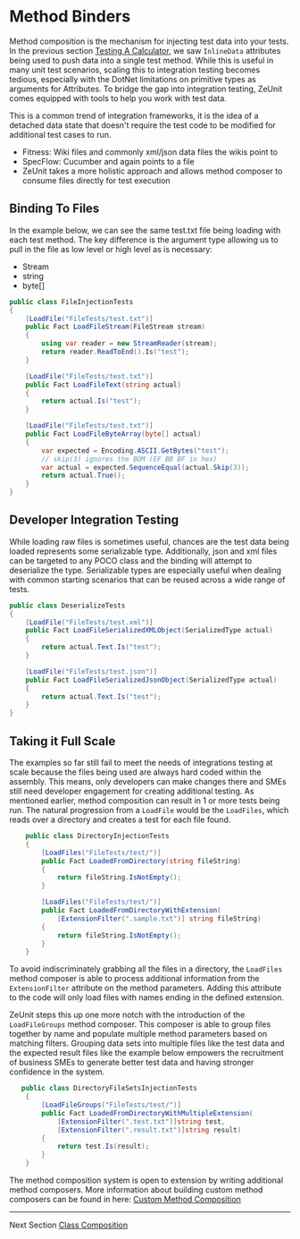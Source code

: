# Method Binders 

Method composition is the mechanism for injecting test data into your tests.  In the previous section [Testing A Calculator](/docs/Testing-A-Calculator.html), we saw `InlineData` attributes being used to push data into a single test method.  While this is useful in many unit test scenarios, scaling this to integration testing becomes tedious, especially with the DotNet limitations on primitive types as arguments for Attributes.  To bridge the gap into integration testing, ZeUnit comes equipped with tools to help you work with test data.

This is a common trend of integration frameworks, it is the idea of a detached data state that doesn't require the test code to be modified for additional test cases to run.

- Fitness: Wiki files and commonly xml/json data files the wikis point to
- SpecFlow: Cucumber and again points to a file
- ZeUnit takes a more holistic approach and allows method composer to consume files directly for test execution

## Binding To Files

In the example below, we can see the same test.txt file being loading with each test method.  The key difference is the argument type allowing us to pull in the file as low level or high level as is necessary:

- Stream
- string
- byte[]

```csharp
public class FileInjectionTests
{
    [LoadFile("FileTests/test.txt")]
    public Fact LoadFileStream(FileStream stream)
    {
        using var reader = new StreamReader(stream);
        return reader.ReadToEnd().Is("test");
    }

    [LoadFile("FileTests/test.txt")]
    public Fact LoadFileText(string actual)
    {            
        return actual.Is("test");
    }

    [LoadFile("FileTests/test.txt")]
    public Fact LoadFileByteArray(byte[] actual)
    {        
        var expected = Encoding.ASCII.GetBytes("test");            
        // skip(3) ignores the BOM (EF BB BF in hex)
        var actual = expected.SequenceEqual(actual.Skip(3));
        return actual.True();
    }
}
```

## Developer Integration Testing

While loading raw files is sometimes useful, chances are the test data being loaded represents some serializable type. Additionally, json and xml files can be targeted to any POCO class and the binding will attempt to deserialize the type.  Serializable types are especially useful when dealing with common starting scenarios that can be reused across a wide range of tests.

```csharp
public class DeserializeTests
{
    [LoadFile("FileTests/test.xml")]
    public Fact LoadFileSerializedXMLObject(SerializedType actual)
    {
        return actual.Text.Is("test");
    }

    [LoadFile("FileTests/test.json")]
    public Fact LoadFileSerializedJsonObject(SerializedType actual)
    {
        return actual.Text.Is("test");
    }
}

```

## Taking it Full Scale

The examples so far still fail to meet the needs of integrations testing at scale because the files being used are always hard coded within the assembly.  This means, only developers can make changes there and SMEs still need developer engagement for creating additional testing.  As mentioned earlier, method composition can result in 1 or more tests being run. The natural progression from a `LoadFile` would be the `LoadFiles`, which reads over a directory and creates a test for each file found.

```csharp
    public class DirectoryInjectionTests
    {
        [LoadFiles("FileTests/test/")]
        public Fact LoadedFromDirectory(string fileString)
        {
            return fileString.IsNotEmpty();
        }

        [LoadFiles("FileTests/test/")]
        public Fact LoadedFromDirectoryWithExtension(
            [ExtensionFilter(".sample.txt")] string fileString)
        {
            return fileString.IsNotEmpty();
        }
    }
```

To avoid indiscriminately grabbing all the files in a directory, the `LoadFiles` method composer is able to process additional information from the `ExtensionFilter` attribute on the method parameters.  Adding this attribute to the code will only load files with names ending in the defined extension.

ZeUnit steps this up one more notch with the introduction of the `LoadFileGroups` method composer. This composer is able to group files together by name and populate multiple method parameters based on matching filters.  Grouping data sets into multiple files like the test data and the expected result files like the example below empowers the recruitment of business SMEs to generate better test data and having stronger confidence in the system.

```csharp
   public class DirectoryFileSetsInjectionTests 
    { 
        [LoadFileGroups("FileTests/test/")]
        public Fact LoadedFromDirectoryWithMultipleExtension(
            [ExtensionFilter(".test.txt")]string test, 
            [ExtensionFilter(".result.txt")]string result)
        {
            return test.Is(result);
        }
    }
```

The method composition system is open to extension by writing additional method composers.  More information about building custom method composers can be found in here: [Custom Method Composition](/docs/Custom-Method-Composition.html)

***
Next Section [Class Composition](/docs/core-class-composers)
